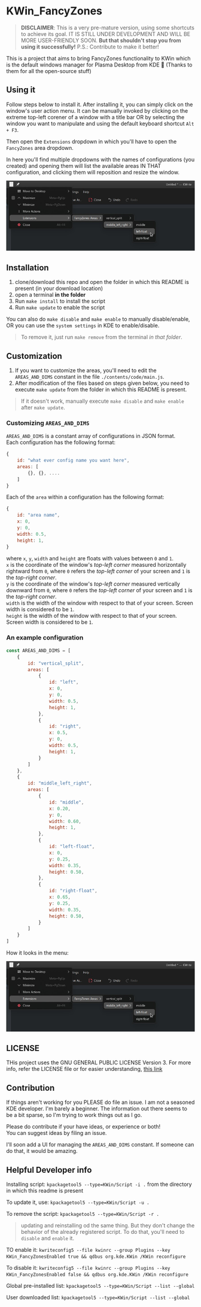# KWin_FancyZones

> **DISCLAIMER**: This is a very pre-mature version, using some shortcuts to achieve its goal. IT IS STILL UNDER DEVELOPMENT AND WILL BE MORE USER-FRIENDLY SOON. **But that shouldn't stop you from using it successfully!**
> P.S.: Contribute to make it better!

This is a project that aims to bring FancyZones functionality to KWin which is the default windows manager for Plasma Desktop from KDE 💖 (Thanks to them for all the open-source stuff)

## Using it

Follow steps below to install it. After installing it, you can simply click on the window's user action menu. It can be manually invoked by clicking on the extreme top-left corener of a window with a title bar OR by selecting the window you want to manipulate and using the default keyboard shortcut `Alt + F3`.

Then open the `Extensions` dropdown in which you'll have to open the `FancyZones` area dropdown.

In here you'll find multiple dropdowns with the names of configurations (you created) and opening them will list the available areas IN THAT configuration, and clicking them will reposition and resize the window.

![KWin FancyZones in action](KWin_FancyZones_in_action.jpg)

## Installation

1. clone/download this repo and open the folder in which this README is present (in your download location)
2. open a terminal **in the folder**
3. Run `make install` to install the script
4. Run `make update` to enable the script

You can also do `make disable` and `make enable` to manually disable/enable, OR you can use the `system settings` in KDE to enable/disable.

> To remove it, just run `make remove` from the terminal *in that folder*.

## Customization

1. If you want to customize the areas, you'll need to edit the `AREAS_AND_DIMS` constant in the file `./contents/code/main.js`.
2. After modification of the files based on steps given below, you need to execute `make update` from the folder in which this README is present.

> If it doesn't work, manually execute `make disable` and `make enable` after `make update`.

### Customizing `AREAS_AND_DIMS`

`AREAS_AND_DIMS` is a constant array of configurations in JSON format.  
Each configuration has the following format:

```js
{
	id: "what ever config name you want here",
	areas: [
		{}, {}, ....
	]
}
```

Each of the `area` within a configuration has the following format:

```js
{
	id: "area name",
	x: 0,
	y: 0,
	width: 0.5,
	height: 1,
}
```

where `x`, `y`, `width` and `height` are floats with values between `0` and `1`.  
`x` is the coordinate of the window's *top-left corner* measured horizontally rightward from `0`, where `0` refers the *top-left corner* of your screen and `1` is the *top-right corner*.  
`y` is the coordinate of the window's *top-left corner* measured vertically downward from `0`, where `0` refers the *top-left corner* of your screen and `1` is the *top-right corner*.  
`width` is the width of the window with respect to that of your screen. Screen width is considered to be `1`.   
`height` is the width of the window with respect to that of your screen. Screen width is considered to be `1`.   

### An example configuration

```js
const AREAS_AND_DIMS = [
	{
		id: "vertical_split",
		areas: [
			{
				id: "left",
				x: 0,
				y: 0,
				width: 0.5,
				height: 1,
			},
			{
				id: "right",
				x: 0.5,
				y: 0,
				width: 0.5,
				height: 1,
			}
		]
	},
	{
		id: "middle_left_right",
		areas: [
			{
				id: "middle",
				x: 0.20,
				y: 0,
				width: 0.60,
				height: 1,
			},
			{
				id: "left-float",
				x: 0,
				y: 0.25,
				width: 0.35,
				height: 0.50,
			},
			{
				id: "right-float",
				x: 0.65,
				y: 0.25,
				width: 0.35,
				height: 0.50,
			}
		]
	}
]
```

How it looks in the menu:

![KWin FancyZones in action](KWin_FancyZones_in_action.jpg)

## LICENSE

THis project uses the GNU GENERAL PUBLIC LICENSE Version 3. For more info, refer the LICENSE file or for easier understanding, [this link](https://choosealicense.com/licenses/gpl-3.0/#)

## Contribution

If things aren't working for you PLEASE do file an issue. I am not a seasoned KDE developer. I'm barely a beginner. The information out there seems to be a bit sparse, so I'm trying to work things out as I go.

Please do contribute if your have ideas, or experience or both!  
You can suggest ideas by filing an issue.

I'll soon add a UI for managing the `AREAS_AND_DIMS` constant. If someone can do that, it would be amazing.


## Helpful Developer info

Installing script:
`kpackagetool5 --type=KWin/Script -i .` from the directory in which this readme is present

To update it, use: `kpackagetool5 --type=KWin/Script -u .`

To remove the script:
`kpackagetool5 --type=KWin/Script -r .`

> updating and reinstalling od the same thing. But they don't change the behavior of the already registered script. To do that, you'll need to `disable` and `enable` it.

TO enable it: `kwriteconfig5 --file kwinrc --group Plugins --key KWin_FancyZonesEnabled true && qdbus org.kde.KWin /KWin reconfigure`

To disable it: `kwriteconfig5 --file kwinrc --group Plugins --key KWin_FancyZonesEnabled false && qdbus org.kde.KWin /KWin reconfigure`

Global pre-installed list:
`kpackagetool5 --type=KWin/Script --list --global`

User downloaded list:
`kpackagetool5 --type=KWin/Script --list --global`


